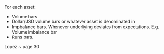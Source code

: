 For each asset:
- Volume bars
- Dollar/USD volume bars or whatever asset is denominated in
- Impbalance bars. Whenever underliying deviates from expectations. E.g. Volume imbalance bar
- Runs bars. 

Lopez ~ page 30